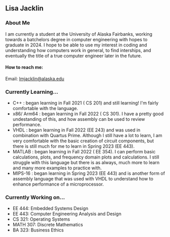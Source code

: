 ## Lisa Jacklin
### About Me
I am currently a student at the University of Alaska Fairbanks, working towards a batchelors degree in computer engineering with hopes to graduate in 2024. I hope to be able to use my interest in coding and understanding how computers work in general, to find interships, and eventually the title of a true computer engineer later in the future.

#### How to reach me:
  Email: lmjacklin@alaska.edu
  
### Currently Learning...
  - C++ : began learning in Fall 2021 ( CS 201) and still learning! I'm fairly comfortable with the language.
  - x86/ Arm64  : began learning in Fall 2022 ( CS 301). I have a pretty good undestanding of this, and how assembly can be used to review performance.
  - VHDL : began learning in Fall 2022 (EE 243) and was used in combination with Quartus Prime. Although I still have a lot to learn, I am very comfortable with the basic creation of circuit components, but there is still much for me to learn in Spring 2023 (EE 443).
  - MATLAB : began learning in Fall 2022 ( EE 354). I can perform basic calculations, plots, and frequency domain plots and calculations. I still struggle with this language but there is as always, much more to learn and many more examples to practice with.
  - MIPS-16 : began learning in Spring 2023 (EE 443) and is another form of assembly language that was used with VHDL to understand how to enhance performance of a microprocessor.

### Currently Working on...
- EE 444: Embedded Systems Design
- EE 443: Computer Engineering Analysis and Design
- CS 321: Operating Systems
- MATH 307: Discrete Mathematics
- BA 323: Business Ethics

<!--
**LisaJacklin/LisaJacklin** is a ✨ _special_ ✨ repository because its `README.md` (this file) appears on your GitHub profile.

Here are some ideas to get you started:

- 🔭 I’m currently working on ...
- 🌱 I’m currently learning ...
- 👯 I’m looking to collaborate on ...
- 🤔 I’m looking for help with ...
- 💬 Ask me about ...
- 📫 How to reach me: ...
- 😄 Pronouns: ...
- ⚡ Fun fact: ...
-->

